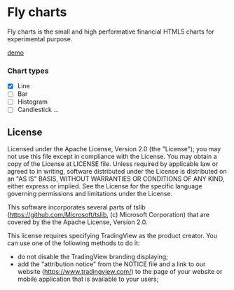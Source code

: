# Fly charts

Fly charts is the small and high performative financial HTML5 charts for experimental purpose.

[demo](https://unpkg.com/)
### Chart types

- [x] Line
- [ ] Bar
- [ ] Histogram
- [ ] Candlestick
...

## License

Licensed under the Apache License, Version 2.0 (the "License"); you may not use this file except in compliance with the License.
You may obtain a copy of the License at LICENSE file.
Unless required by applicable law or agreed to in writing, software distributed under the License is distributed on an "AS IS" BASIS, WITHOUT WARRANTIES OR CONDITIONS OF ANY KIND, either express or implied. See the License for the specific language governing permissions and limitations under the License.

This software incorporates several parts of tslib (https://github.com/Microsoft/tslib, (c) Microsoft Corporation) that are covered by the the Apache License, Version 2.0.

This license requires specifying TradingView as the product creator. You can use one of the following methods to do it:

- do not disable the TradingView branding displaying;
- add the "attribution notice" from the NOTICE file and a link to our website (https://www.tradingview.com/) to the page of your website or mobile application that is available to your users;
